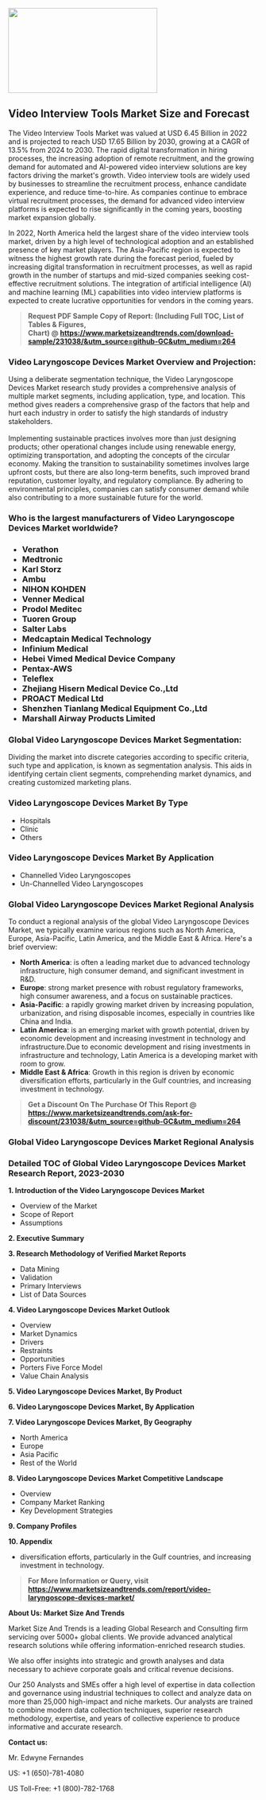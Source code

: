 <p><img class="alignnone size-medium wp-image-20088" src="https://ffe5etoiles.com/wp-content/uploads/2024/12/MST1-300x171.png" alt="" width="300" height="171" /></p><h2>Video Interview Tools Market Size and Forecast</h2><p>The Video Interview Tools Market was valued at USD 6.45 Billion in 2022 and is projected to reach USD 17.65 Billion by 2030, growing at a CAGR of 13.5% from 2024 to 2030. The rapid digital transformation in hiring processes, the increasing adoption of remote recruitment, and the growing demand for automated and AI-powered video interview solutions are key factors driving the market's growth. Video interview tools are widely used by businesses to streamline the recruitment process, enhance candidate experience, and reduce time-to-hire. As companies continue to embrace virtual recruitment processes, the demand for advanced video interview platforms is expected to rise significantly in the coming years, boosting market expansion globally.</p><p>In 2022, North America held the largest share of the video interview tools market, driven by a high level of technological adoption and an established presence of key market players. The Asia-Pacific region is expected to witness the highest growth rate during the forecast period, fueled by increasing digital transformation in recruitment processes, as well as rapid growth in the number of startups and mid-sized companies seeking cost-effective recruitment solutions. The integration of artificial intelligence (AI) and machine learning (ML) capabilities into video interview platforms is expected to create lucrative opportunities for vendors in the coming years.</p></p><blockquote id="" class=""><strong>Request PDF Sample Copy of Report: (Including Full TOC, List of Tables &amp; Figures, Chart)&nbsp;@&nbsp;<strong><a href="https://www.marketsizeandtrends.com/download-sample/231038/&utm_source=github-GC&utm_medium=264" target="_blank">https://www.marketsizeandtrends.com/download-sample/231038/&utm_source=github-GC&utm_medium=264</a></strong></strong></blockquote><h3 id="" class="">Video Laryngoscope Devices Market&nbsp;Overview and Projection:</h3><p id="" class="">Using a deliberate segmentation technique, the Video Laryngoscope Devices Market research study provides a comprehensive analysis of multiple market segments, including application, type, and location. This method gives readers a comprehensive grasp of the factors that help and hurt each industry in order to satisfy the high standards of industry stakeholders. <br /> <br />Implementing sustainable practices involves more than just designing products; other operational changes include using renewable energy, optimizing transportation, and adopting the concepts of the circular economy. Making the transition to sustainability sometimes involves large upfront costs, but there are also long-term benefits, such improved brand reputation, customer loyalty, and regulatory compliance. By adhering to environmental principles, companies can satisfy consumer demand while also contributing to a more sustainable future for the world.</p><h3 id="" class="">Who is the largest manufacturers of&nbsp;Video Laryngoscope Devices Market worldwide?</h3><h3 class=""><p><ul><li>Verathon </li><li> Medtronic </li><li> Karl Storz </li><li> Ambu </li><li> NIHON KOHDEN </li><li> Venner Medical </li><li> Prodol Meditec </li><li> Tuoren Group </li><li> Salter Labs </li><li> Medcaptain Medical Technology </li><li> Infinium Medical </li><li> Hebei Vimed Medical Device Company </li><li> Pentax-AWS </li><li> Teleflex </li><li> Zhejiang Hisern Medical Device Co.,Ltd </li><li> PROACT Medical Ltd </li><li> Shenzhen Tianlang Medical Equipment Co.,Ltd </li><li> Marshall Airway Products Limited</li></ul></p></h3><h3 id="" class="">Global&nbsp;Video Laryngoscope Devices Market Segmentation:</h3><p id="" class="">Dividing the market into discrete categories according to specific criteria, such type and application, is known as segmentation analysis. This aids in identifying certain client segments, comprehending market dynamics, and creating customized marketing plans.</p><h3 id="" class="">Video Laryngoscope Devices Market&nbsp;By Type</h3><p><p><ul><li>Hospitals</li><li> Clinic</li><li> Others</p></li></ul></p></p><h3 id="" class="">Video Laryngoscope Devices Market&nbsp;By Application</h3><p class=""><p><ul><li>Channelled Video Laryngoscopes</li><li> Un-Channelled Video Laryngoscopes</li></ul></p></p><h3 id="" class="">Global Video Laryngoscope Devices Market Regional Analysis</h3><p id="" class="">To conduct a regional analysis of the global Video Laryngoscope Devices Market, we typically examine various regions such as North America, Europe, Asia-Pacific, Latin America, and the Middle East &amp; Africa. Here's a brief overview:</p><ul><li><strong>North America</strong>: is often a leading market due to advanced technology infrastructure, high consumer demand, and significant investment in R&amp;D.</li><li><strong>Europe</strong>: strong market presence with robust regulatory frameworks, high consumer awareness, and a focus on sustainable practices.</li><li><strong>Asia-Pacific</strong>: a rapidly growing market driven by increasing population, urbanization, and rising disposable incomes, especially in countries like China and India.</li><li><strong>Latin America</strong>: is an emerging market with growth potential, driven by economic development and increasing investment in technology and infrastructure.Due to economic development and rising investments in infrastructure and technology, Latin America is a developing market with room to grow.</li><li><strong>Middle East &amp; Africa</strong>: Growth in this region is driven by economic diversification efforts, particularly in the Gulf countries, and increasing investment in technology.</li></ul><blockquote id="" class=""><strong>Get a Discount On The Purchase Of This Report @ <strong><a href="https://www.marketsizeandtrends.com/ask-for-discount/231038/&utm_source=github-GC&utm_medium=264" target="_blank">https://www.marketsizeandtrends.com/ask-for-discount/231038/&utm_source=github-GC&utm_medium=264</a></strong></strong></blockquote><h3 id="" class="">Global Video Laryngoscope Devices Market Regional Analysis</h3><h3 id="" class="">Detailed TOC of Global Video Laryngoscope Devices Market Research Report, 2023-2030</h3><p id="" class=""><strong>1. Introduction of the Video Laryngoscope Devices Market</strong></p><ul><li>Overview of the Market</li><li>Scope of Report</li><li>Assumptions</li></ul><p id="" class=""><strong>2. Executive Summary</strong></p><p id="" class=""><strong>3. Research Methodology of Verified Market Reports</strong></p><ul><li>Data Mining</li><li>Validation</li><li>Primary Interviews</li><li>List of Data Sources</li></ul><p id="" class=""><strong>4. Video Laryngoscope Devices Market Outlook</strong></p><ul><li>Overview</li><li>Market Dynamics</li><li>Drivers</li><li>Restraints</li><li>Opportunities</li><li>Porters Five Force Model</li><li>Value Chain Analysis</li></ul><p id="" class=""><strong>5. Video Laryngoscope Devices Market, By Product</strong></p><p id="" class=""><strong>6. Video Laryngoscope Devices Market, By Application</strong></p><p id="" class=""><strong>7. Video Laryngoscope Devices Market, By Geography</strong></p><ul><li>North America</li><li>Europe</li><li>Asia Pacific</li><li>Rest of the World</li></ul><p id="" class=""><strong>8. Video Laryngoscope Devices Market Competitive Landscape</strong></p><ul><li>Overview</li><li>Company Market Ranking</li><li>Key Development Strategies</li></ul><p id="" class=""><strong>9. Company Profiles</strong></p><p id="" class=""><strong>10. Appendix</strong></p><ul><li>diversification efforts, particularly in the Gulf countries, and increasing investment in technology.</li></ul><blockquote id="" class=""><strong>For More Information or Query, visit <strong><strong><a href="https://www.marketsizeandtrends.com/report/video-laryngoscope-devices-market/" target="_blank">https://www.marketsizeandtrends.com/report/video-laryngoscope-devices-market/</a></strong></strong></strong></blockquote><p id="" class=""><strong>About Us: Market Size And Trends</strong></p><p id="" class="">Market Size And Trends is a leading Global Research and Consulting firm servicing over 5000+ global clients. We provide advanced analytical research solutions while offering information-enriched research studies.</p><p id="" class="">We also offer insights into strategic and growth analyses and data necessary to achieve corporate goals and critical revenue decisions.</p><p id="" class="">Our 250 Analysts and SMEs offer a high level of expertise in data collection and governance using industrial techniques to collect and analyze data on more than 25,000 high-impact and niche markets. Our analysts are trained to combine modern data collection techniques, superior research methodology, expertise, and years of collective experience to produce informative and accurate research.</p><p id="" class=""><strong>Contact us:</strong></p><p id="" class="">Mr. Edwyne Fernandes</p><p id="" class="">US: +1 (650)-781-4080</p><p id="" class="">US Toll-Free: +1 (800)-782-1768</p>
